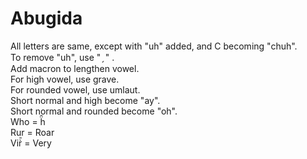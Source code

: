 # Abugida
All letters are same, except with "uh" added, and C becoming "chuh".  
To remove "uh", use  " &#x0317; "  .  
Add macron to lengthen vowel.  
For high vowel, use grave.  
For rounded vowel, use umlaut.  
Short normal and high become "ay".  
Short normal and rounded become "oh".  
Who = ḧ̄  
Rur = Roar  
Vir̀̄ = Very  
